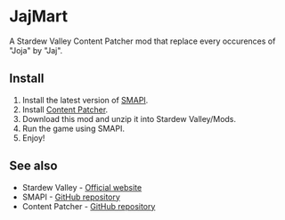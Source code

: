 # JajMart
A Stardew Valley Content Patcher mod that replace every occurences of "Joja" by "Jaj".

## Install
1. Install the latest version of [SMAPI](https://smapi.io).
2. Install [Content Patcher](https://www.nexusmods.com/stardewvalley/mods/1915).
3. Download this mod and unzip it into Stardew Valley/Mods.
4. Run the game using SMAPI.
5. Enjoy!

## See also
- Stardew Valley - [Official website](https://www.stardewvalley.net)
- SMAPI - [GitHub repository](https://github.com/Pathoschild/SMAPI)
- Content Patcher - [GitHub repository](https://github.com/Pathoschild/StardewMods/tree/stable/ContentPatcher)

